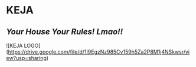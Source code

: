 # **KEJA**
## *Your House Your Rules! Lmao!!*
![KEJA LOGO] (https://drive.google.com/file/d/1I9EgzNz985Cv159h5Za2P8M1j4NSkwsr/view?usp=sharing)
